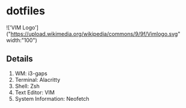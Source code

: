 # dotfiles

!['VIM Logo']("https://upload.wikimedia.org/wikipedia/commons/9/9f/Vimlogo.svg" width:"100")
## Details
1. WM: i3-gaps
2. Terminal: Alacritty
3. Shell: Zsh
4. Text Editor: VIM
5. System Information: Neofetch
